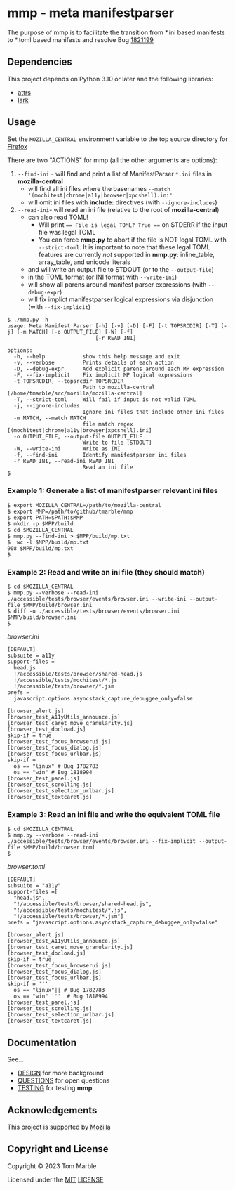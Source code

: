 # mmp - meta manifestparser

The purpose of mmp is to facilitate the transition from
*.ini based manifests to *.toml based manifests and
resolve Bug [1821199](https://bugzilla.mozilla.org/show_bug.cgi?id=1821199)

## Dependencies

This project depends on Python 3.10 or later and the following libraries:

* [attrs](https://pypi.org/project/attrs/)
* [lark](https://pypi.org/project/lark/)

## Usage

Set the `MOZILLA_CENTRAL` environment variable to the top source directory
for [Firefox](https://firefox-source-docs.mozilla.org/contributing/contribution_quickref.html#bootstrap-a-copy-of-the-firefox-source-code)

There are two "ACTIONS" for mmp (all the other arguments are options):

1. `--find-ini` - will find and print a list of ManifestParser `*.ini` files in **mozilla-central**
   * will find all ini files where the basenames `--match '(mochitest|chrome|a11y|browser|xpcshell).ini'`
   * will omit ini files with **include:** directives (with `--ignore-includes`)
2. `--read-ini`- will read an ini file (relative to the root of **mozilla-central**)
   * can also read TOML!
      * Will print `== File is legal TOML? True ==` on STDERR if the input file was legal TOML
      * You can force **mmp.py** to abort if the file is NOT legal TOML with `--strict-toml`. It is important to note that these legal TOML features are currently _not_ supported in **mmp.py**: inline_table, array_table, and unicode literals
   * and will write an output file to STDOUT (or to the `--output-file`)
   * in the TOML format (or INI format with `--write-ini`)
   * will show all parens around manifest parser expressions (with `--debug-expr`)
   * will fix implict manifestparser logical expressions via disjunction (with `--fix-implicit`)


```
$ ./mmp.py -h
usage: Meta Manifest Parser [-h] [-v] [-D] [-F] [-t TOPSRCDIR] [-T] [-j] [-m MATCH] [-o OUTPUT_FILE] [-W] [-f]
                            [-r READ_INI]

options:
  -h, --help            show this help message and exit
  -v, --verbose         Prints details of each action
  -D, --debug-expr      Add explicit parens around each MP expression
  -F, --fix-implicit    Fix implicit MP logical expressions
  -t TOPSRCDIR, --topsrcdir TOPSRCDIR
                        Path to mozilla-central [/home/tmarble/src/mozilla/mozilla-central]
  -T, --strict-toml     Will fail if input is not valid TOML
  -j, --ignore-includes
                        Ignore ini files that include other ini files
  -m MATCH, --match MATCH
                        file match regex [(mochitest|chrome|a11y|browser|xpcshell).ini]
  -o OUTPUT_FILE, --output-file OUTPUT_FILE
                        Write to file [STDOUT]
  -W, --write-ini       Write as INI
  -f, --find-ini        Identify manifestparser ini files
  -r READ_INI, --read-ini READ_INI
                        Read an ini file
$
```

### Example 1: Generate a list of manifestparser relevant ini files

```
$ export MOZILLA_CENTRAL=/path/to/mozilla-central
$ export MMP=/path/to/github/tmarble/mmp
$ export PATH=$PATH:$MMP
$ mkdir -p $MPP/build
$ cd $MOZILLA_CENTRAL
$ mmp.py --find-ini > $MPP/build/mp.txt
$  wc -l $MPP/build/mp.txt
908 $MPP/build/mp.txt
$
```
### Example 2: Read and write an ini file (they should match)

```
$ cd $MOZILLA_CENTRAL
$ mmp.py --verbose --read-ini ./accessible/tests/browser/events/browser.ini --write-ini --output-file $MMP/build/browser.ini
$ diff -u ./accessible/tests/browser/events/browser.ini $MMP/build/browser.ini
$
```

_browser.ini_
```
[DEFAULT]
subsuite = a11y
support-files =
  head.js
  !/accessible/tests/browser/shared-head.js
  !/accessible/tests/mochitest/*.js
  !/accessible/tests/browser/*.jsm
prefs =
  javascript.options.asyncstack_capture_debuggee_only=false

[browser_alert.js]
[browser_test_A11yUtils_announce.js]
[browser_test_caret_move_granularity.js]
[browser_test_docload.js]
skip-if = true
[browser_test_focus_browserui.js]
[browser_test_focus_dialog.js]
[browser_test_focus_urlbar.js]
skip-if =
  os == "linux" # Bug 1782783
  os == "win" # Bug 1818994
[browser_test_panel.js]
[browser_test_scrolling.js]
[browser_test_selection_urlbar.js]
[browser_test_textcaret.js]
```

### Example 3: Read an ini file and write the equivalent TOML file

```
$ cd $MOZILLA_CENTRAL
$ mmp.py --verbose --read-ini ./accessible/tests/browser/events/browser.ini --fix-implicit --output-file $MMP/build/browser.toml
$
```

_browser.toml_
```
[DEFAULT]
subsuite = "a11y"
support-files =[
  "head.js",
  "!/accessible/tests/browser/shared-head.js",
  "!/accessible/tests/mochitest/*.js",
  "!/accessible/tests/browser/*.jsm"]
prefs = "javascript.options.asyncstack_capture_debuggee_only=false"

[browser_alert.js]
[browser_test_A11yUtils_announce.js]
[browser_test_caret_move_granularity.js]
[browser_test_docload.js]
skip-if = true
[browser_test_focus_browserui.js]
[browser_test_focus_dialog.js]
[browser_test_focus_urlbar.js]
skip-if = '''
  os == "linux"|| # Bug 1782783
  os == "win" '''  # Bug 1818994
[browser_test_panel.js]
[browser_test_scrolling.js]
[browser_test_selection_urlbar.js]
[browser_test_textcaret.js]
```

## Documentation

See...

* [DESIGN](DESIGN.md) for more background
* [QUESTIONS](QUESTIONS.md) for open questions
* [TESTING](TESTING.md) for testing **mmp**

## Acknowledgements

This project is supported by [Mozilla](https://www.mozilla.org/)

## Copyright and License

Copyright © 2023 Tom Marble

Licensed under the [MIT](http://opensource.org/licenses/MIT) [LICENSE](LICENSE)
